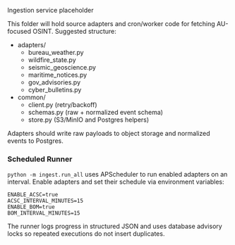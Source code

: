 Ingestion service placeholder

This folder will hold source adapters and cron/worker code for fetching AU-focused OSINT. Suggested structure:

- adapters/
  - bureau_weather.py
  - wildfire_state.py
  - seismic_geoscience.py
  - maritime_notices.py
  - gov_advisories.py
  - cyber_bulletins.py
- common/
  - client.py (retry/backoff)
  - schemas.py (raw + normalized event schema)
  - store.py (S3/MinIO and Postgres helpers)

Adapters should write raw payloads to object storage and normalized events to Postgres.


### Scheduled Runner

`python -m ingest.run_all` uses APScheduler to run enabled adapters on an interval.
Enable adapters and set their schedule via environment variables:

```
ENABLE_ACSC=true
ACSC_INTERVAL_MINUTES=15
ENABLE_BOM=true
BOM_INTERVAL_MINUTES=15
```

The runner logs progress in structured JSON and uses database advisory locks so
repeated executions do not insert duplicates.
